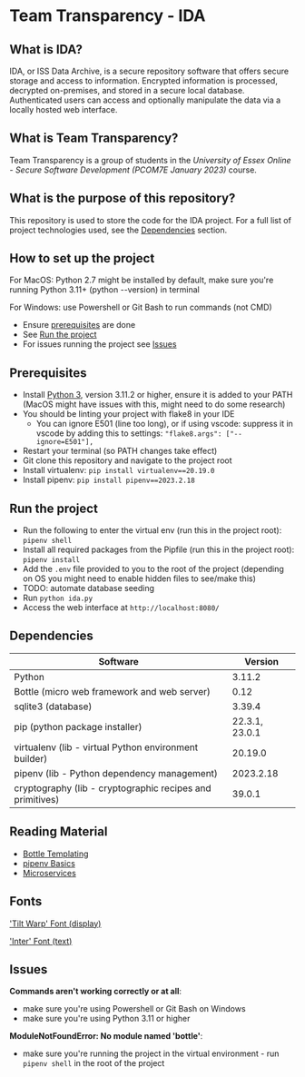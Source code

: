 # Team Transparency - IDA

## What is IDA?

IDA, or ISS Data Archive, is a secure repository software that offers secure storage and access to information. Encrypted information is processed, decrypted on-premises, and stored in a secure local database. Authenticated users can access and optionally manipulate the data via a locally hosted web interface.

## What is Team Transparency?

Team Transparency is a group of students in the _University of Essex Online - Secure Software Development (PCOM7E January 2023)_ course.

## What is the purpose of this repository?

This repository is used to store the code for the IDA project. For a full list of project technologies used, see the [Dependencies](#dependencies) section.

## How to set up the project

For MacOS: Python 2.7 might be installed by default, make sure you're running Python 3.11+ (python --version) in terminal

For Windows: use Powershell or Git Bash to run commands (not CMD)

- Ensure [prerequisites](#prerequisites) are done
- See [Run the project](#run-the-project)
- For issues running the project see [Issues](#issues)

## Prerequisites

- Install [Python 3](https://www.python.org/downloads/), version 3.11.2 or higher, ensure it is added to your PATH (MacOS might have issues with this, might need to do some research)
- You should be linting your project with flake8 in your IDE
  - You can ignore E501 (line too long), or if using vscode: suppress it in vscode by adding this to settings: `"flake8.args": ["--ignore=E501"],`
- Restart your terminal (so PATH changes take effect)
- Git clone this repository and navigate to the project root
- Install virtualenv: `pip install virtualenv==20.19.0`
- Install pipenv: `pip install pipenv==2023.2.18`

## Run the project

- Run the following to enter the virtual env (run this in the project root): `pipenv shell`
- Install all required packages from the Pipfile (run this in the project root): `pipenv install`
- Add the `.env` file provided to you to the root of the project (depending on OS you might need to enable hidden files to see/make this)
- TODO: automate database seeding
- Run `python ida.py`
- Access the web interface at `http://localhost:8080/`

## Dependencies

| Software                                                  | Version        |
| --------------------------------------------------------- | -------------- |
| Python                                                    | 3.11.2         |
| Bottle (micro web framework and web server)               | 0.12           |
| sqlite3 (database)                                        | 3.39.4         |
| pip (python package installer)                            | 22.3.1, 23.0.1 |
| virtualenv (lib - virtual Python environment builder)     | 20.19.0        |
| pipenv (lib - Python dependency management)               | 2023.2.18      |
| cryptography (lib - cryptographic recipes and primitives) | 39.0.1         |

## Reading Material

- [Bottle Templating](https://bottlepy.org/docs/stable/stpl.html)
- [pipenv Basics](https://pipenv-fork.readthedocs.io/en/latest/basics.html)
- [Microservices](https://microservices.io/)

## Fonts

['Tilt Warp' Font (display)](https://fonts.google.com/specimen/Tilt+Warp)

['Inter' Font (text)](https://fonts.google.com/specimen/Inter)

## Issues

**Commands aren't working correctly or at all**:

- make sure you're using Powershell or Git Bash on Windows
- make sure you're using Python 3.11 or higher

**ModuleNotFoundError: No module named 'bottle'**:

- make sure you're running the project in the virtual environment - run `pipenv shell` in the root of the project
